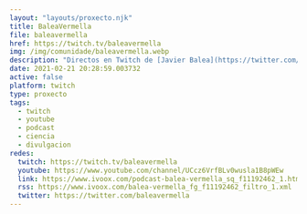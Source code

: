 ```yaml
---
layout: "layouts/proxecto.njk"
title: BaleaVermella
file: baleavermella
href: https://twitch.tv/baleavermella
img: /img/comunidade/baleavermella.webp
description: "Directos en Twitch de [Javier Balea](https://twitter.com/javierbalea) e [A Raíña Vermella](https://twitter.com/rainhavermella) falando sobre diversos temas relacionados coa ciencia."
date: 2021-02-21 20:28:59.003732
active: false
platform: twitch
type: proxecto
tags:
  - twitch
  - youtube
  - podcast
  - ciencia
  - divulgacion
redes:
  twitch: https://twitch.tv/baleavermella
  youtube: https://www.youtube.com/channel/UCcz6VrfBLv0wusla1B8pWEw
  link: https://www.ivoox.com/podcast-balea-vermella_sq_f11192462_1.html
  rss: https://www.ivoox.com/balea-vermella_fg_f11192462_filtro_1.xml
  twitter: https://twitter.com/baleavermella
---
```

